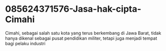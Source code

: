 # 085624371576-Jasa-hak-cipta-Cimahi
Cimahi, sebagai salah satu kota yang terus berkembang di Jawa Barat, tidak hanya dikenal sebagai pusat pendidikan militer, tetapi juga menjadi tempat bagi pelaku industri 
